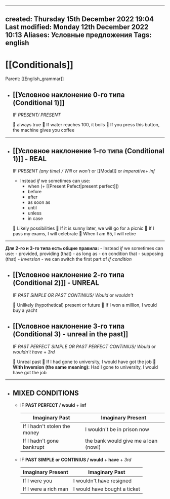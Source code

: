 
---
created: Thursday 15th December 2022 19:04
Last modified: Monday 12th December 2022 10:13
Aliases: Условные предложения
Tags: english
---

# [[Conditionals]]

Parent: [[English_grammar]]


 
- ## [[Условное наклонение 0-го типа (Conditional 1)]]
	IF *PRESENT/ PRESENT*
	
	🔴 always true
		📌 If water reaches 100, it boils
		📌 If you press this button, the machine gives you coffee
---

- ## [[Условное наклонение 1-го типа (Conditional 1)]] - REAL

	IF *PRESENT (any time) / Will* or *won't* or [[Modal]] or *imperative*+ *inf* 
	- Instead *if* we sometimes can use:
		- when (+ [[Present Pefect|present perfect]])
		- before
		- after
		- as soon as
		- until
		- unless
		- in case

	🔴 Likely possibilities
		📌 If it is sunny later, we will go for a picnic
		📌 If I pass my exams, I will celebrate 
		📌 When I am 65, I will retire
---

**Для 2-го и 3-го типа есть общие правила:**
	- Instead *if* we sometimes can use:
		- provided, providing (that)
		- as long as
		- on condition that
		- supposing (that)
	- *Inversion* - we can switch the first part of *if condition*
- ## [[Условное наклонение 2-го типа (Conditional 2)]] - UNREAL


	IF *PAST SIMPLE OR PAST CONTINIUS/ Would* or *wouldn't*
	
	🔴 Unlikely (hypothetical) present or future
		📌 If I won a million, I would buy a yacht
		
- ## [[Условное наклонение 3-го типа (Conditional 3) - unreal in the past]]

	IF *PAST PERFECT SIMPLE OR PAST PERFECT CONTINIUS/ Would* or *wouldn't* *have* + *3rd* 

	🔴 Unreal past
		📌 If I had gone to university, I would have got the job
		📌 **With Inversion (the same meaning):** Had I gone to university, I would have got the job
---

- ## MIXED CONDITIONS

	- IF **PAST PERFECT / would** + **inf**

		| Imaginary Past               | Imaginary Present                    |
		| ---------------------------- | ------------------------------------ |
		| If I hadn't stolen the money | I wouldn't be in prison now          |
		| If I hadn't gone bankrupt    | the bank would give me a loan (now!) |

	- IF **PAST SIMPLE or CONTINIUS / would** + **have** + *3rd* 

		| Imaginary Present    | Imaginary Past               |
		| -------------------- | ---------------------------- |
		| If I were you        | I wouldn't have resigned     |
		| If I were a rich man | I would have bought a ticket | 

